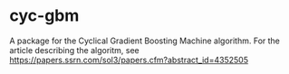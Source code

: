 # cyc-gbm
A package for the Cyclical Gradient Boosting Machine algorithm. For the article describing the algoritm, see https://papers.ssrn.com/sol3/papers.cfm?abstract_id=4352505
